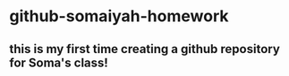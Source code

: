 # github-somaiyah-homework
## this is my first time creating a github repository for Soma's class!
 
